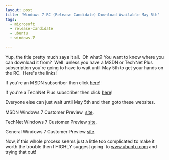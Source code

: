 ```yaml
---
layout: post
title: 'Windows 7 RC (Release Candidate) Download Available May 5th'
tags:
  - microsoft
  - release-candidate
  - ubuntu
  - windows-7

---
```


Yup, the title pretty much says it all.  Oh what? You want to know where you can download it from?  Well  unless you have a MSDN or TechNet Plus subscription you're going to have to wait until May 5th to get your hands on the RC.  Here's the links!

If you're an MSDN subscriber then click <a title="Windows 7 RC Download" href="http://msdn.microsoft.com/en-us/subscriptions/downloads/default.aspx?pv=36:350">here</a>!

If you're a TechNet Plus subscriber then click <a title="Windows 7 RC Download" href="http://technet.microsoft.com/en-us/subscriptions/downloads/default.aspx?pv=36:350">here</a>!

Everyone else can just wait until May 5th and then goto these websites.

MSDN Windows 7 Customer Preview  <a title="Windows 7 RC Download" href="http://msdn.microsoft.com/en-us/evalcenter/dd353271.aspx">site</a>.

TechNet Windows 7 Customer Preview <a title="Windows 7 RC Download" href="http://technet.microsoft.com/en-us/evalcenter/dd353205.aspx">site</a>.

General Windows 7 Customer Preview <a title="Windows 7 RC Download" href="http://www.microsoft.com/windows/windows-7/beta-download.aspx">site</a>.

Now, if this whole process seems just a little too complicated to make it worth the trouble then I HIGHLY suggest going  to <a title="Download Ubuntu to relieve your Microsoft stress!" href="http://www.ubuntu.com">www.ubuntu.com</a> and trying that out!
